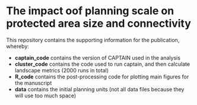 # The impact oof planning scale on protected area size and connectivity

This repository contains the supporting information for the publication, whereby:
* **captain_code** contains the version of CAPTAIN used in the analysis
* **cluster_code** contains the code used to run captain, and then calculate landscape metrics (2000 runs in total)
* **R_code** contains the post-processing code for plotting main figures for the manuscript
* **data** contains the initial planning units (not all data files because they will use too much space)
